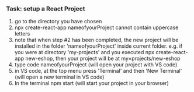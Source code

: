 ### Task: setup a React Project

1. go to the directory you have chosen
2. npx create-react-app nameofyourProject
	cannot contain uppercase letters
3. note that when step #2 has been completed, the new project will be installed in the folder 'nameofyourProject' inside current folder.
	e.g. if you were at directory 'my-projects' and you executed npx create-react-app new-eshop,
	then your project will be at my=projects/new-eshop
4. type code nameofyourProject (will open your project with VS code)
5. in VS code, at the top menu press 'Terminal' and then 'New Terminal' (will open a new terminal in VS code)
6. In the terminal npm start (will start your project in your browser)